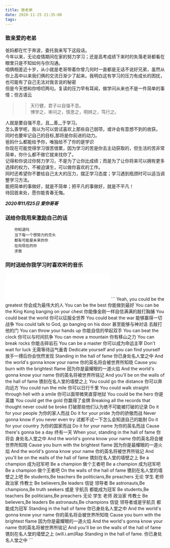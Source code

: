 ```yaml
---
title: 致老弟
date: 2020-11-25 21:35:08
tags:
---
```


### 致亲爱的老弟

爸妈都在忙于奔波，委托我来写下这段话。  
今年以来，无论疫情期间在家的努力学习；还是高考成绩下来时的失落老哥都看在眼里只是不知如何与你沟通。  
咱俩相差近十岁，从小就是老哥带着你曾几何时一直都是无话不说好兄弟，虽然从你上高中以来我们俩的交流日渐少了起来。我明白这有学习的压力有成长的困扰，也可能有了自己无法对我言说的秘密  
但是今天想和你唠叨两句。复读的压力早有耳闻，做学问从来也不是一件简单的事情；但古语云
>>天行健，君子以自强不息。  
>>博学之，审问之，慎思之，明辨之，笃行之。

<!--more-->
人就是要自强不息，且__善__于学习。  
怎么善学呢，我以为可以尝试喜欢上那些自己弱项，或许会有意想不到的收获。  
同时也要牢记自己的目标,那将是你前进的动力。  
爸妈什么都能给予你，唯独给不了你的是学识   
你现在可能觉得学习很苦很累，因为学习的苦是你去主动获取的，但生活的苦非常简单，你什么都不做它就来找你了。  
记得和你说过你努力学习，不是为了让你比成绩；而是为了让你将来可以拥有更多选择的权力，不被迫谋生，可以做你喜欢的工作。  
同时还希望你不要给自己太大的压力，摆正学习态度；学习遇到瓶颈时可以适当调整学习方法。  
能把简单的事做好，就是不简单；把平凡的事做好，就是不平凡！  
待回首来处，愿你能青春无悔。

___2020年11月25日  爱你哥哥___
### 送给你我用来激励自己的话

```
    你知道吗
    当下每一个想努力的念头
    都有可能是未来的你
    在向现在的你
    求救
```

### 同时送给你我学习时喜欢听的音乐
<iframe frameborder="no" border="0" marginwidth="0" marginheight="0" width=330 height=86 src="//music.163.com/outchain/player?type=2&id=19542337&auto=1&height=66"></iframe>
```
    Yeah, you could be the greatest
    你会成为最伟大的人
    You can be the best
    你能做到最好
    You can be the King Kong banging on your chest
    你能像金刚一样自信满满的敲打胸脯
    You could beat the world
    你可以征服全世界
    You could beat the war
    能够赢得一切战争
    You could talk to God, go banging on his door
    甚至能够与神对话 去敲打他的门
    You can throw your hands up
    你能自信的举起双手
    You can beat the clock
    你可以与时间抗争
    You can move a mountain
    你有移山之力
    You can break rocks
    你能击碎岩石
    You can be a master
    你可以成为命运主宰
    Don't wait for luck
    无需等待运气垂青
    Dedicate yourself and you can find yourself
    放手一搏后你会恍然发现
    Standing in the hall of fame
    你已身处名人堂之中
    And the world's gonna know your name
    你的英名将会被世界所知晓
    Cause you burn with the brightest flame
    因为你是最耀眼的一道火焰
    And the world's gonna know your name
    你的英名将被世界所铭记
    And you'll be on the walls of the hall of fame
    镌刻在名人堂的墙壁之上
    You could go the distance
    你可以奔向远方
    You could run the mile
    你可以日行千里
    You could walk straight through hell with a smile
    你可以面带微笑直穿地狱
    You could be the hero
    你是英雄
    You could get the gold
    你赢得了金牌
    Breaking all the records that thought never could be broke
    打破那些他们认为绝不可能被打破的记录
    Do it for your people
    为你的家人而战
    Do it for your pride
    为你的骄傲而战
    Never gonna know if you never even try
    试都不试一下怎么会知道自己的能耐
    Do it for your country
    为你的国家而战
    Do it for your name
    为你的英名而战
    Cause there's gonna be a day
    终有一天
    When your, standing in the hall of fame
    你将会 身处名人堂之中
    And the world's gonna know your name
    你的英名将会被世界所知晓
    Cause you burn with the brightest flame
    因为你是最耀眼的一道火焰
    And the world's gonna know your name
    你的英名将被世界所铭记
    And you'll be on the walls of the hall of fame
    镌刻在名人堂的墙壁之上
    Be a champion
    成为冠军吧
    Be a champion
    做个王者吧
    Be a champion
    成为冠军吧
    Be a champion
    做个王者吧
    On the walls of the hall of fame
    镌刻在名人堂的墙壁之上吧
    Be students,Be teachers Be politicians,Be preachers
    无论 学生 老师 政治家 传教士
    Be believers,Be leaders
    信徒 领导者
    Be astronauts,Be champions,Be truth seekers
    或是 宇航员 都能成为冠军
    Be students,Be teachers Be politicians,Be preachers
    无论 学生 老师 政治家 传教士
    Be believers,Be leaders Be astronauts,Be champions
    信徒 领导者或是宇航员 都能成为冠军
    Standing in the hall of fame
    你已身处名人堂之中
    And the world's gonna know your name
    你的英名将会被世界所知晓
    Cause you burn with the brightest flame
    因为你是最耀眼的一道火焰
    And the world's gonna know your name
    你的英名将被世界所铭记
    And you'll be on the walls of the hall of fame
    镌刻在名人堂的墙壁之上
    (will.i.am)Rap
    Standing in the hall of fame.
    你已身处名人堂之中
```